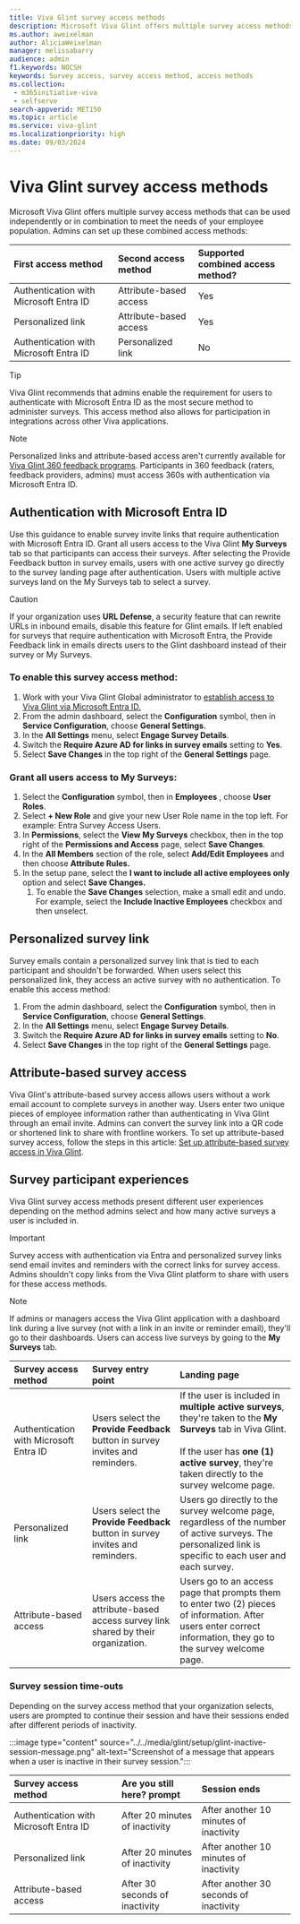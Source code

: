 ```yaml
---
title: Viva Glint survey access methods
description: Microsoft Viva Glint offers multiple survey access methods that can be used independently or in combination to meet the needs of your employee population. 
ms.author: aweixelman
author: AliciaWeixelman
manager: melissabarry
audience: admin
f1.keywords: NOCSH
keywords: Survey access, survey access method, access methods
ms.collection: 
 - m365initiative-viva
 - selfserve
search-appverid: MET150
ms.topic: article
ms.service: viva-glint
ms.localizationpriority: high
ms.date: 09/03/2024
---
```


# Viva Glint survey access methods

Microsoft Viva Glint offers multiple survey access methods that can be used independently or in combination to meet the needs of your employee population. Admins can set up these combined access methods:

|First access method   |Second access method   |Supported combined access method?|
|:----------|:-----------|:------------|
|Authentication with Microsoft Entra ID     |Attribute-based access      |Yes       |
|Personalized link |Attribute-based access    |Yes |
|Authentication with Microsoft Entra ID |Personalized link  |No|

> [!TIP] 
> Viva Glint recommends that admins enable the requirement for users to authenticate with Microsoft Entra ID as the most secure method to administer surveys. This access method also allows for participation in integrations across other Viva applications.

> [!NOTE] 
> Personalized links and attribute-based access aren't currently available for [Viva Glint 360 feedback programs](360-overview.md). Participants in 360 feedback (raters, feedback providers, admins) must access 360s with authentication via Microsoft Entra ID. 

## Authentication with Microsoft Entra ID

Use this guidance to enable survey invite links that require authentication with Microsoft Entra ID. Grant all users access to the Viva Glint **My Surveys** tab so that participants can access their surveys. After selecting the Provide Feedback button in survey emails, users with one active survey go directly to the survey landing page after authentication. Users with multiple active surveys land on the My Surveys tab to select a survey.

> [!CAUTION] 
> If your organization uses **URL Defense**, a security feature that can rewrite URLs in inbound emails, disable this feature for Glint emails. If left enabled for surveys that require authentication with Microsoft Entra, the Provide Feedback link in emails directs users to the Glint dashboard instead of their survey or My Surveys.

### To enable this survey access method:

1. Work with your Viva Glint Global administrator to [establish access to Viva Glint via Microsoft Entra ID.](https://go.microsoft.com/fwlink/?linkid=2238425)
1. From the admin dashboard, select the **Configuration** symbol, then in **Service Configuration**, choose **General Settings**.
3. In the **All Settings** menu, select **Engage Survey Details**.
4. Switch the **Require Azure AD for links in survey emails** setting to **Yes**.
5. Select **Save Changes** in the top right of the **General Settings** page.

### Grant all users access to My Surveys:

1. Select the **Configuration** symbol, then in **Employees** , choose **User Roles**.
2. Select **+ New Role** and give your new User Role name in the top left. For example: Entra Survey Access Users.
3. In **Permissions**, select the **View My Surveys** checkbox, then in the top right of the **Permissions and Access** page, select **Save Changes**.
4. In the **All Members** section of the role, select **Add/Edit Employees** and then choose **Attribute Rules.**
5. In the setup pane, select the **I want to include all active employees only** option and select **Save Changes.**
   1. To enable the **Save Changes** selection, make a small edit and undo. For example, select the **Include Inactive Employees** checkbox and then unselect.

## Personalized survey link

Survey emails contain a personalized survey link that is tied to each participant and shouldn't be forwarded. When users select this personalized link, they access an active survey with no authentication. To enable this access method:

1. From the admin dashboard, select the **Configuration** symbol, then in **Service Configuration**, choose **General Settings**.
3. In the **All Settings** menu, select **Engage Survey Details**.
4. Switch the **Require Azure AD for links in survey emails** setting to **No**.
5. Select **Save Changes** in the top right of the **General Settings** page.

## Attribute-based survey access

Viva Glint's attribute-based survey access allows users without a work email account to complete surveys in another way. Users enter two unique pieces of employee information rather than authenticating in Viva Glint through an email invite. Admins can convert the survey link into a QR code or shortened link to share with frontline workers. To set up attribute-based survey access, follow the steps in this article: [Set up attribute-based survey access in Viva Glint](https://go.microsoft.com/fwlink/?linkid=2230745).

## Survey participant experiences

Viva Glint survey access methods present different user experiences depending on the method admins select and how many active surveys a user is included in. 

> [!IMPORTANT] 
> Survey access with authentication via Entra and personalized survey links send email invites and reminders with the correct links for survey access. Admins shouldn't copy links from the Viva Glint platform to share with users for these access methods.

> [!NOTE] 
> If admins or managers access the Viva Glint application with a dashboard link during a live survey (not with a link in an invite or reminder email), they'll go to their dashboards. Users can access live surveys by going to the **My Surveys** tab.

|Survey access method   |Survey entry point   |Landing page|
|:----------|:-----------|:------------|
|Authentication with Microsoft Entra ID     |Users select the **Provide Feedback** button in survey invites and reminders.      |If the user is included in **multiple active surveys**, they're taken to the **My Surveys** tab in Viva Glint.<br><br>If the user has **one (1) active survey**, they're taken directly to the survey welcome page.       |
|Personalized link |Users select the **Provide Feedback** button in survey invites and reminders.    |Users go directly to the survey welcome page, regardless of the number of active surveys. The personalized link is specific to each user and each survey. |
|Attribute-based access |Users access the attribute-based access survey link shared by their organization.  |Users go to an access page that prompts them to enter two (2) pieces of information. After users enter correct information, they go to the survey welcome page.|

### Survey session time-outs

Depending on the survey access method that your organization selects, users are prompted to continue their session and have their sessions ended after different periods of inactivity. 

:::image type="content" source="../../media/glint/setup/glint-inactive-session-message.png" alt-text="Screenshot of a message that appears when a user is inactive in their survey session.":::

|Survey access method   |Are you still here? prompt   |Session ends|
|:----------|:-----------|:------------|
|Authentication with Microsoft Entra ID     |After 20 minutes of inactivity       |After another 10 minutes of inactivity        |
|Personalized link |After 20 minutes of inactivity    |After another 10 minutes of inactivity |
|Attribute-based access |After 30 seconds of inactivity   |After another 30 seconds of inactivity|
